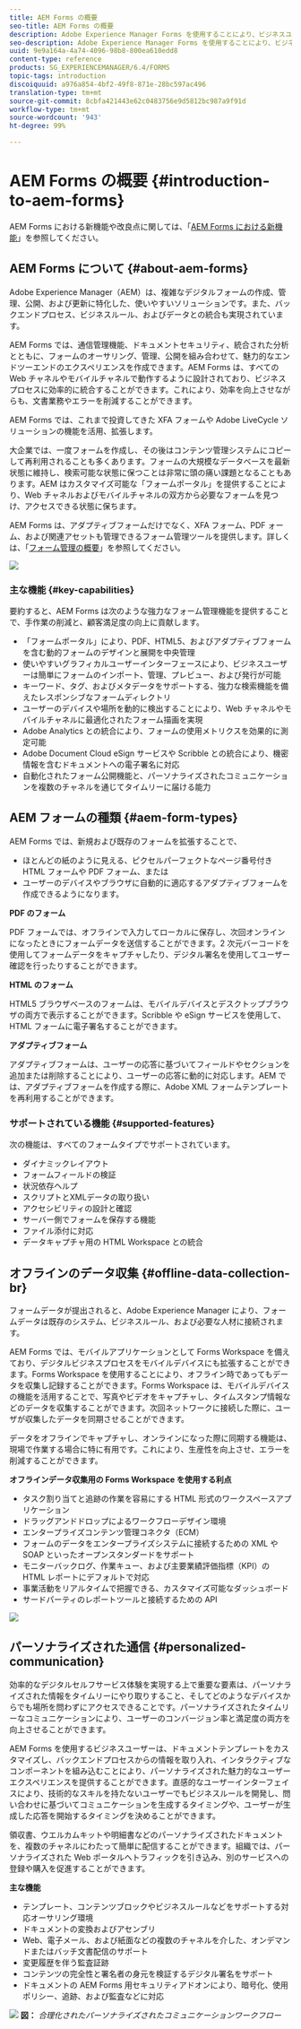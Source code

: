 ```yaml
---
title: AEM Forms の概要
seo-title: AEM Forms の概要
description: Adobe Experience Manager Forms を使用することにより、ビジネスユーザーは、魅力的でレスポンシブなアダプティブフォームを Web サイトやモバイルサイトに統合することができます。これは、デジタル登録プロセスを簡素化し、顧客のコンバージョン率を増加させるのに役立ちます。
seo-description: Adobe Experience Manager Forms を使用することにより、ビジネスユーザーは、魅力的でレスポンシブなアダプティブフォームを Web サイトやモバイルサイトに統合することができます。これは、デジタル登録プロセスを簡素化し、顧客のコンバージョン率を増加させるのに役立ちます。
uuid: 9e9a164a-4a74-4096-98b8-800ea610edd8
content-type: reference
products: SG_EXPERIENCEMANAGER/6.4/FORMS
topic-tags: introduction
discoiquuid: a976a854-4bf2-49f8-871e-28bc597ac496
translation-type: tm+mt
source-git-commit: 8cbfa421443e62c0483756e9d5812bc987a9f91d
workflow-type: tm+mt
source-wordcount: '943'
ht-degree: 99%

---
```



# AEM Forms の概要 {#introduction-to-aem-forms}

AEM Forms における新機能や改良点に関しては、「[AEM Forms における新機能](/help/forms/using/whats-new.md)」を参照してください。

## AEM Forms について {#about-aem-forms}

Adobe Experience Manager（AEM）は、複雑なデジタルフォームの作成、管理、公開、および更新に特化した、使いやすいソリューションです。また、バックエンドプロセス、ビジネスルール、およびデータとの統合も実現されています。

AEM Forms では、通信管理機能、ドキュメントセキュリティ、統合された分析とともに、フォームのオーサリング、管理、公開を組み合わせて、魅力的なエンドツーエンドのエクスペリエンスを作成できます。AEM Forms は、すべての Web チャネルやモバイルチャネルで動作するように設計されており、ビジネスプロセスに効率的に統合することができます。これにより、効率を向上させながらも、文書業務やエラーを削減することができます。

AEM Forms では、これまで投資してきた XFA フォームや Adobe LiveCycle ソリューションの機能を活用、拡張します。

大企業では、一度フォームを作成し、その後はコンテンツ管理システムにコピーして再利用されることも多くあります。フォームの大規模なデータベースを最新状態に維持し、検索可能な状態に保つことは非常に頭の痛い課題となることもあります。AEM はカスタマイズ可能な「フォームポータル」を提供することにより、Web チャネルおよびモバイルチャネルの双方から必要なフォームを見つけ、アクセスできる状態に保ちます。

AEM Forms は、アダプティブフォームだけでなく、XFA フォーム、PDF ォーム、および関連アセットも管理できるフォーム管理ツールを提供します。詳しくは、「[フォーム管理の概要](/help/forms/using/introduction-managing-forms.md)」を参照してください。

![](do-not-localize/4th-draft.gif)

### 主な機能 {#key-capabilities}

要約すると、AEM Forms は次のような強力なフォーム管理機能を提供することで、手作業の削減と、顧客満足度の向上に貢献します。

* 「フォームポータル」により、PDF、HTML5、およびアダプティブフォームを含む動的フォームのデザインと展開を中央管理
* 使いやすいグラフィカルユーザーインターフェースにより、ビジネスユーザーは簡単にフォームのインポート、管理、プレビュー、および発行が可能
* キーワード、タグ、およびメタデータをサポートする、強力な検索機能を備えたレスポンシブなフォームディレクトリ
* ユーザーのデバイスや場所を動的に検出することにより、Web チャネルやモバイルチャネルに最適化されたフォーム描画を実現
* Adobe Analytics との統合により、フォームの使用メトリクスを効果的に測定可能
* Adobe Document Cloud eSign サービスや Scribble との統合により、機密情報を含むドキュメントへの電子署名に対応
* 自動化されたフォーム公開機能と、パーソナライズされたコミュニケーションを複数のチャネルを通じてタイムリーに届ける能力

## AEM フォームの種類 {#aem-form-types}

AEM Forms では、新規および既存のフォームを拡張することで、

* ほとんどの紙のように見える、ピクセルパーフェクトなページ番号付き HTML フォームや PDF フォーム、または
* ユーザーのデバイスやブラウザに自動的に適応するアダプティブフォームを作成できるようになります。

**PDF のフォーム**

PDF フォームでは、オフラインで入力してローカルに保存し、次回オンラインになったときにフォームデータを送信することができます。2 次元バーコードを使用してフォームデータをキャプチャしたり、デジタル署名を使用してユーザー確認を行ったりすることができます。

**HTML のフォーム**

HTML5 ブラウザベースのフォームは、モバイルデバイスとデスクトップブラウザの両方で表示することができます。Scribble や eSign サービスを使用して、HTML フォームに電子署名することができます。

**アダプティブフォーム**

アダプティブフォームは、ユーザーの応答に基づいてフィールドやセクションを追加または削除することにより、ユーザーの応答に動的に対応します。AEM では、アダプティブフォームを作成する際に、Adobe XML フォームテンプレートを再利用することができます。

### サポートされている機能 {#supported-features}

次の機能は、すべてのフォームタイプでサポートされています。

* ダイナミックレイアウト
* フォームフィールドの検証
* 状況依存ヘルプ
* スクリプトとXMLデータの取り扱い
* アクセシビリティの設計と確認
* サーバー側でフォームを保存する機能
* ファイル添付に対応
* データキャプチャ用の HTML Workspace との統合

## オフラインのデータ収集 {#offline-data-collection-br}

フォームデータが提出されると、Adobe Experience Manager により、フォームデータは既存のシステム、ビジネスルール、および必要な人材に接続されます。

AEM Forms では、モバイルアプリケーションとして Forms Workspace を備えており、デジタルビジネスプロセスをモバイルデバイスにも拡張することができます。Forms Workspace を使用することにより、オフライン時であってもデータを収集し記録することができます。Forms Workspace は、モバイルデバイスの機能を活用することで、写真やビデオをキャプチャし、タイムスタンプ情報などのデータを収集することができます。次回ネットワークに接続した際に、ユーザが収集したデータを同期させることができます。

データをオフラインでキャプチャし、オンラインになった際に同期する機能は、現場で作業する場合に特に有用です。これにより、生産性を向上させ、エラーを削減することができます。

**オフラインデータ収集用の Forms Workspace を使用する利点**

* タスク割り当てと追跡の作業を容易にする HTML 形式のワークスペースアプリケーション
* ドラッグアンドドロップによるワークフローデザイン環境
* エンタープライズコンテンツ管理コネクタ（ECM）
* フォームのデータをエンタープライズシステムに接続するための XML や SOAP といったオープンスタンダードをサポート
* モニターバックログ、作業キュー、および主要業績評価指標（KPI）の HTML レポートにデフォルトで対応
* 事業活動をリアルタイムで把握できる、カスタマイズ可能なダッシュボード
* サードパーティのレポートツールと接続するための API

![](do-not-localize/3rd-draft.gif)

## パーソナライズされた通信 {#personalized-communication}

効率的なデジタルセルフサービス体験を実現する上で重要な要素は、パーソナライズされた情報をタイムリーにやり取りすること、そしてどのようなデバイスからでも場所を問わずにアクセスできることです。パーソナライズされたタイムリーなコミュニケーションにより、ユーザーのコンバージョン率と満足度の両方を向上させることができます。

AEM Forms を使用するビジネスユーザーは、ドキュメントテンプレートをカスタマイズし、バックエンドプロセスからの情報を取り入れ、インタラクティブなコンポーネントを組み込むことにより、パーソナライズされた魅力的なユーザーエクスペリエンスを提供することができます。直感的なユーザーインターフェイスにより、技術的なスキルを持たないユーザーでもビジネスルールを開発し、問い合わせに基づいてコミュニケーションを生成するタイミングや、ユーザーが生成した応答を開始するタイミングを決めることができます。

領収書、ウエルカムキットや明細書などのパーソナライズされたドキュメントを、複数のチャネルにわたって簡単に配信することができます。組織では、パーソナライズされた Web ポータルへトラフィックを引き込み、別のサービスへの登録や購入を促進することができます。

**主な機能**

* テンプレート、コンテンツブロックやビジネスルールなどをサポートする対応オーサリング環境
* ドキュメントの変換およびアセンブリ
* Web、電子メール、および紙面などの複数のチャネルを介した、オンデマンドまたはバッチ文書配信のサポート
* 変更履歴を伴う監査証跡
* コンテンツの完全性と署名者の身元を検証するデジタル署名をサポート
* ドキュメントの AEM Forms 用セキュリティアドオンにより、暗号化、使用ポリシー、追跡、および監査などに対応

![](do-not-localize/layout-02.png)
**図：** *合理化されたパーソナライズされたコミュニケーションワークフロー*

